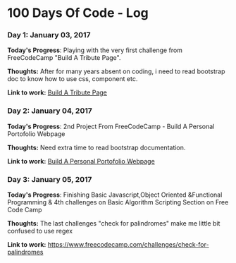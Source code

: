 # 100 Days Of Code - Log

### Day 1: January 03, 2017 

**Today's Progress**: Playing with the very first challenge from FreeCodeCamp "Build A Tribute Page".

**Thoughts:** After for many years absent on coding, i need to read bootstrap doc to know how to use css, component etc.

**Link to work:** [Build A Tribute Page](https://codepen.io/SuhartoWibowo/full/egYWVb/)

### Day 2: January 04, 2017 

**Today's Progress**: 2nd Project From FreeCodeCamp - Build A Personal Portofolio Webpage

**Thoughts:** Need extra time to read bootstrap documentation.

**Link to work:** [Build A Personal Portofolio Webpage](http://codepen.io/SuhartoWibowo/pen/ZLEZzW)

### Day 3: January 05, 2017 

**Today's Progress**: Finishing Basic Javascript,Object Oriented &Functional Programming & 4th challenges on Basic Algorithm Scripting Section on Free Code Camp

**Thoughts:** The last challenges "check for palindromes" make me little bit confused to use regex

**Link to work:** https://www.freecodecamp.com/challenges/check-for-palindromes
